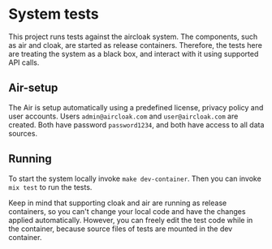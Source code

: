# System tests

This project runs tests against the aircloak system. The components, such as air and cloak, are started as release containers. Therefore, the tests here are treating the system as a black box, and interact with it using supported API calls.

## Air-setup

The Air is setup automatically using a predefined license, privacy policy and user accounts.
Users `admin@aircloak.com` and `user@aircloak.com` are created. Both have password `password1234`, 
and both have access to all data sources.

## Running

To start the system locally invoke `make dev-container`. Then you can invoke `mix test` to run the tests.

Keep in mind that supporting cloak and air are running as release containers, so you can't change your local code and have the changes applied automatically. However, you can freely edit the test code while in the container, because source files of tests are mounted in the dev container.
